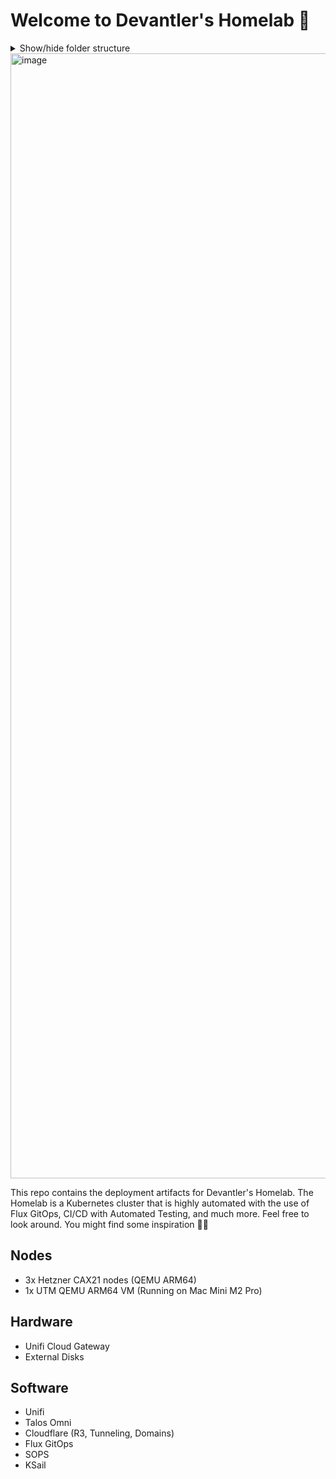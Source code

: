 # Welcome to Devantler's Homelab 🚀

<details>
  <summary>Show/hide folder structure</summary>

<!-- readme-tree start -->
```
.
├── .github
│   └── workflows
├── .vscode
├── k8s
│   ├── clusters
│   │   ├── homelab-ksail
│   │   │   ├── flux-system
│   │   │   └── variables
│   │   └── homelab-prod
│   │       ├── flux-system
│   │       ├── infrastructure
│   │       │   ├── cilium
│   │       │   ├── gha-runner-scale-sets
│   │       │   └── longhorn
│   │       └── variables
│   ├── distributions
│   │   ├── k3s
│   │   │   └── variables
│   │   └── talos
│   │       ├── infrastructure
│   │       │   └── kubelet-serving-cert-approver
│   │       └── variables
│   └── manifests
│       ├── apps
│       │   ├── homepage
│       │   ├── local-ai
│       │   ├── ollama
│       │   └── plantuml
│       ├── infrastructure
│       │   ├── cert-manager
│       │   ├── cloudflared
│       │   ├── gha-runner-scale-set-controller
│       │   ├── goldilocks
│       │   ├── harbor
│       │   ├── k8sgpt-operator
│       │   ├── metrics-server
│       │   ├── oauth2-proxy
│       │   └── traefik
│       ├── repositories
│       └── variables
└── talos
    ├── hetzner
    └── patches
        ├── cluster
        └── nodes

45 directories
```
<!-- readme-tree end -->

</details>

<img width="1800" alt="image" src="https://github.com/user-attachments/assets/a990a5ce-6cf7-4abb-ab6d-6361461e45b6">

This repo contains the deployment artifacts for Devantler's Homelab. The Homelab is a Kubernetes cluster that is highly automated with the use of Flux GitOps, CI/CD with Automated Testing, and much more. Feel free to look around. You might find some inspiration 🙌🏻

## Nodes

- 3x Hetzner CAX21 nodes (QEMU ARM64)
- 1x UTM QEMU ARM64 VM (Running on Mac Mini M2 Pro)

## Hardware

- Unifi Cloud Gateway
- External Disks

## Software

- Unifi
- Talos Omni
- Cloudflare (R3, Tunneling, Domains)
- Flux GitOps
- SOPS
- KSail
